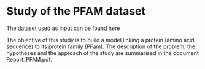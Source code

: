 # Study of the PFAM dataset 
The dataset used as input can be found [here](https://www.kaggle.com/datasets/googleai/pfam-seed-random-split)

The objective of this study is to build a model linking a protein (amino acid sequence) to its protein family (PFam). 
The description of the problem, the hypotheses and the approach of the study are summarised in the document Report_PFAM.pdf. 
